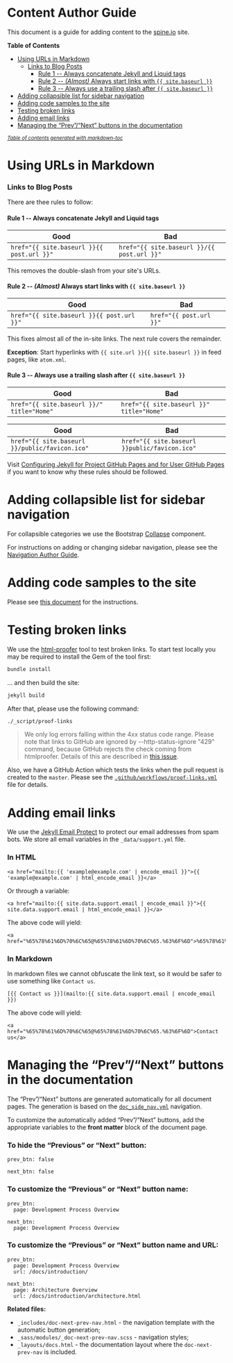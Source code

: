 Content Author Guide
========
This document is a guide for adding content to the [spine.io](https://spine.io) site.

**Table of Contents** 
- [Using URLs in Markdown](#using-urls-in-markdown)
    + [Links to Blog Posts](#links-to-blog-posts)
      - [Rule 1 -- Always concatenate Jekyll and Liquid tags](#rule-1----always-concatenate-jekyll-and-liquid-tags)
      - [Rule 2 -- *(Almost)* Always start links with `{{ site.baseurl }}`](#rule-2----almost-always-start-links-with--sitebaseurl-)
      - [Rule 3 -- Always use a trailing slash after `{{ site.baseurl }}`](#rule-3----always-use-a-trailing-slash-after--sitebaseurl-)
- [Adding collapsible list for sidebar navigation](#adding-collapsible-list-for-sidebar-navigation)
- [Adding code samples to the site](#adding-code-samples-to-the-site)
- [Testing broken links](#testing-broken-links)
- [Adding email links](#adding-email-links)
- [Managing the “Prev”/“Next” buttons in the documentation](#managing-the-prevnext-buttons-in-the-documentation)

<small><i><a href='http://ecotrust-canada.github.io/markdown-toc/'>Table of contents generated with markdown-toc</a></i></small>

# Using URLs in Markdown

### Links to Blog Posts

There are thee rules to follow:

#### Rule 1 -- Always concatenate Jekyll and Liquid tags

| Good                                      | Bad                                        |
|-------------------------------------------|--------------------------------------------|
| `href="{{ site.baseurl }}{{ post.url }}"` | `href="{{ site.baseurl }}/{{ post.url }}"` |

This removes the double-slash from your site's URLs.

#### Rule 2 -- *(Almost)* Always start links with `{{ site.baseurl }}`

| Good                                      | Bad                     |
|-------------------------------------------|-------------------------|
| `href="{{ site.baseurl }}{{ post.url }}"` | `href="{{ post.url }}"` |

This fixes almost all of the in-site links. The next rule covers the remainder.

**Exception**: Start hyperlinks with `{{ site.url }}{{ site.baseurl }}` in feed pages, like `atom.xml`.

#### Rule 3 -- Always use a trailing slash after `{{ site.baseurl }}`

| Good                                      | Bad                                      |
|-------------------------------------------|------------------------------------------|
| `href="{{ site.baseurl }}/" title="Home"` | `href="{{ site.baseurl }}" title="Home"` |

| Good                                           | Bad                                           |
|------------------------------------------------|-----------------------------------------------|
| `href="{{ site.baseurl }}/public/favicon.ico"` | `href="{{ site.baseurl }}public/favicon.ico"` |


Visit [Configuring Jekyll for Project GitHub Pages and for User GitHub Pages](http://downtothewire.io/2015/08/15/configuring-jekyll-for-user-and-project-github-pages/) if you want to know why these rules should be followed.

# Adding collapsible list for sidebar navigation

For collapsible categories we use the Bootstrap [Collapse](https://getbootstrap.com/docs/4.0/components/collapse/) component.

For instructions on adding or changing sidebar navigation, please see the [Navigation Author Guide](_data/navigation/NAVIGATION.md).

# Adding code samples to the site

Please see [this document](_code/EMBEDDING.md) for the instructions.

# Testing broken links

We use the [html-proofer](https://github.com/gjtorikian/html-proofer) tool to test broken links.
To start test locally you may be required to install the Gem of the tool first:

```bash
bundle install
```
... and then build the site:
 
```bash
jekyll build
``` 

After that, please use the following command:

```bash
./_script/proof-links
```

> We only log errors falling within the 4xx status code range. 
> Please note that links to GitHub are ignored by --http-status-ignore "429" command, because GitHub rejects the check
> coming from htmlproofer. Details of this are described in [this issue](https://github.com/gjtorikian/html-proofer/issues/226). 

Also, we have a GitHub Action which tests the links when the pull request is created to the `master`. 
Please see the [`.github/workflows/proof-links.yml`](.github/workflows/proof-links.yml) file for details.

# Adding email links

We use the [Jekyll Email Protect](https://github.com/vwochnik/jekyll-email-protect) to protect our 
email addresses from spam bots. We store all email variables in the `_data/support.yml` file.

### In HTML
```
<a href="mailto:{{ 'example@example.com' | encode_email }}">{{ 'example@example.com' | html_encode_email }}</a>
```

Or through a variable:
```
<a href="mailto:{{ site.data.support.email | encode_email }}">{{ site.data.support.email | html_encode_email }}</a>
```

The above code will yield:
```
<a href="%65%78%61%6D%70%6C%65@%65%78%61%6D%70%6C%65.%63%6F%6D">%65%78%61%6D%70%6C%65@%65%78%61%6D%70%6C%65.%63%6F%6D</a>
```

### In Markdown
In markdown files we cannot obfuscate the link text, so it would be safer to use something like `Contact us`.
```
[{{ Contact us }}](mailto:{{ site.data.support.email | encode_email }})
```

The above code will yield: 
```
<a href="%65%78%61%6D%70%6C%65@%65%78%61%6D%70%6C%65.%63%6F%6D">Contact us</a>
```

# Managing the “Prev”/“Next” buttons in the documentation

The “Prev”/“Next” buttons are generated automatically for all document pages. The generation is 
based on the [`doc_side_nav.yml`](_data/navigation/doc_side_nav.yml) navigation.

To customize the automatically added “Prev”/“Next” buttons, add the appropriate variables to 
the **front matter** block of the document page.

### To hide the “Previous” or “Next” button:

```
prev_btn: false
```

```
next_btn: false
```

### To customize the “Previous” or “Next” button name:
```
prev_btn: 
  page: Development Process Overview
```

```
next_btn: 
  page: Development Process Overview
```

### To customize the “Previous” or “Next” button name and URL:
```
prev_btn: 
  page: Development Process Overview
  url: /docs/introduction/
```

```
next_btn: 
  page: Architecture Overview
  url: /docs/introduction/architecture.html
```

**Related files:**
- `_includes/doc-next-prev-nav.html` - the navigation template with the automatic button generation;
- `_sass/modules/_doc-next-prev-nav.scss` - navigation styles;
- `_layouts/docs.html` - the documentation layout where the `doc-next-prev-nav` is included.
